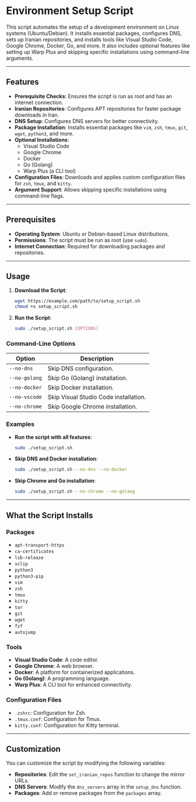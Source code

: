 # Environment Setup Script

This script automates the setup of a development environment on Linux systems (Ubuntu/Debian). It installs essential packages, configures DNS, sets up Iranian repositories, and installs tools like Visual Studio Code, Google Chrome, Docker, Go, and more. It also includes optional features like setting up Warp Plus and skipping specific installations using command-line arguments.

---

## Features

- **Prerequisite Checks**: Ensures the script is run as root and has an internet connection.
- **Iranian Repositories**: Configures APT repositories for faster package downloads in Iran.
- **DNS Setup**: Configures DNS servers for better connectivity.
- **Package Installation**: Installs essential packages like `vim`, `zsh`, `tmux`, `git`, `wget`, `python3`, and more.
- **Optional Installations**:
    - Visual Studio Code
    - Google Chrome
    - Docker
    - Go (Golang)
    - Warp Plus (a CLI tool)
- **Configuration Files**: Downloads and applies custom configuration files for `zsh`, `tmux`, and `kitty`.
- **Argument Support**: Allows skipping specific installations using command-line flags.

---

## Prerequisites

- **Operating System**: Ubuntu or Debian-based Linux distributions.
- **Permissions**: The script must be run as root (use `sudo`).
- **Internet Connection**: Required for downloading packages and repositories.

---

## Usage

1. **Download the Script**:
   ```bash
   wget https://example.com/path/to/setup_script.sh
   chmod +x setup_script.sh
   ```

2. **Run the Script**:
   ```bash
   sudo ./setup_script.sh [OPTIONS]
   ```

### Command-Line Options

| Option          | Description                                      |
|-----------------|--------------------------------------------------|
| `--no-dns`      | Skip DNS configuration.                          |
| `--no-golang`   | Skip Go (Golang) installation.                   |
| `--no-docker`   | Skip Docker installation.                        |
| `--no-vscode`   | Skip Visual Studio Code installation.            |
| `--no-chrome`   | Skip Google Chrome installation.                 |

### Examples

- **Run the script with all features**:
  ```bash
  sudo ./setup_script.sh
  ```

- **Skip DNS and Docker installation**:
  ```bash
  sudo ./setup_script.sh --no-dns --no-docker
  ```

- **Skip Chrome and Go installation**:
  ```bash
  sudo ./setup_script.sh --no-chrome --no-golang
  ```

---

## What the Script Installs

### Packages
- `apt-transport-https`
- `ca-certificates`
- `lsb-release`
- `xclip`
- `python3`
- `python3-pip`
- `vim`
- `zsh`
- `tmux`
- `kitty`
- `tor`
- `git`
- `wget`
- `fzf`
- `autojump`

### Tools
- **Visual Studio Code**: A code editor.
- **Google Chrome**: A web browser.
- **Docker**: A platform for containerized applications.
- **Go (Golang)**: A programming language.
- **Warp Plus**: A CLI tool for enhanced connectivity.

### Configuration Files
- `.zshrc`: Configuration for Zsh.
- `.tmux.conf`: Configuration for Tmux.
- `kitty.conf`: Configuration for Kitty terminal.

---

## Customization

You can customize the script by modifying the following variables:

- **Repositories**: Edit the `set_iranian_repos` function to change the mirror URLs.
- **DNS Servers**: Modify the `dns_servers` array in the `setup_dns` function.
- **Packages**: Add or remove packages from the `packages` array.
